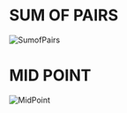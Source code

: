 
# SUM OF PAIRS

![SumofPairs](https://user-images.githubusercontent.com/44917179/208806112-724dde63-8628-486a-b289-b761afd54d81.png)



# MID POINT

![MidPoint](https://user-images.githubusercontent.com/44917179/208806155-3d4d2987-7e93-4a99-926e-7e89f7288d69.png)
